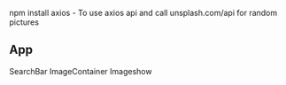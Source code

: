 
npm install axios  - To use axios api and call unsplash.com/api for random pictures

App
-------
SearchBar     ImageContainer
              Imageshow